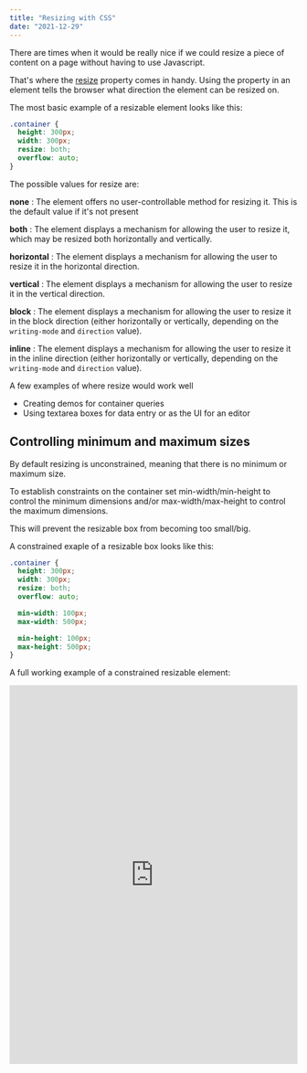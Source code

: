```yaml
---
title: "Resizing with CSS"
date: "2021-12-29"
---
```


There are times when it would be really nice if we could resize a piece of content on a page without having to use Javascript.

That's where the [resize](https://developer.mozilla.org/en-US/docs/Web/CSS/resize) property comes in handy. Using the property in an element tells the browser what direction the element can be resized on.

The most basic example of a resizable element looks like this:

```css
.container {
  height: 300px;
  width: 300px;
  resize: both;
  overflow: auto;
}
```

The possible values for resize are:

**none**
: The element offers no user-controllable method for resizing it. This is the default value if it's not present

**both**
: The element displays a mechanism for allowing the user to resize it, which may be resized both horizontally and vertically.

**horizontal**
: The element displays a mechanism for allowing the user to resize it in the horizontal direction.

**vertical**
: The element displays a mechanism for allowing the user to resize it in the vertical direction.

**block**
: The element displays a mechanism for allowing the user to resize it in the block direction (either horizontally or vertically, depending on the `writing-mode` and `direction` value).

**inline**
: The element displays a mechanism for allowing the user to resize it in the inline direction (either horizontally or vertically, depending on the `writing-mode` and `direction` value).

A few examples of where resize would work well

* Creating demos for container queries
* Using textarea boxes for data entry or as the UI for an editor

## Controlling minimum and maximum sizes

By default resizing is unconstrained, meaning that there is no minimum or maximum size.

To establish constraints on the container set min-width/min-height to control the minimum dimensions and/or max-width/max-height to control the maximum dimensions.

This will prevent the resizable box from becoming too small/big.

A constrained exaple of a resizable box looks like this:

```css
.container {
  height: 300px;
  width: 300px;
  resize: both;
  overflow: auto;

  min-width: 100px;
  max-width: 500px;

  min-height: 100px;
  max-height: 500px;
}
```

A full working example of a constrained resizable element:

<iframe height="662.9675903320312" style="width: 100%;" scrolling="no" title="Resize example" src="https://codepen.io/caraya/embed/bGrOqgb?default-tab=css%2Cresult" frameborder="no" loading="lazy" allowtransparency="true" allowfullscreen="true">
  See the Pen <a href="https://codepen.io/caraya/pen/bGrOqgb">
  Resize example</a> by Carlos Araya (<a href="https://codepen.io/caraya">@caraya</a>)
  on <a href="https://codepen.io">CodePen</a>.
</iframe>
